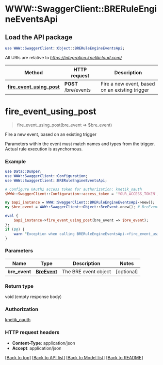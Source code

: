 # WWW::SwaggerClient::BRERuleEngineEventsApi

## Load the API package
```perl
use WWW::SwaggerClient::Object::BRERuleEngineEventsApi;
```

All URIs are relative to *https://integration.knetikcloud.com/*

Method | HTTP request | Description
------------- | ------------- | -------------
[**fire_event_using_post**](BRERuleEngineEventsApi.md#fire_event_using_post) | **POST** /bre/events | Fire a new event, based on an existing trigger


# **fire_event_using_post**
> fire_event_using_post(bre_event => $bre_event)

Fire a new event, based on an existing trigger

Parameters within the event must match names and types from the trigger. Actual rule execution is asynchornous.

### Example 
```perl
use Data::Dumper;
use WWW::SwaggerClient::Configuration;
use WWW::SwaggerClient::BRERuleEngineEventsApi;

# Configure OAuth2 access token for authorization: knetik_oauth
$WWW::SwaggerClient::Configuration::access_token = 'YOUR_ACCESS_TOKEN';

my $api_instance = WWW::SwaggerClient::BRERuleEngineEventsApi->new();
my $bre_event = WWW::SwaggerClient::Object::BreEvent->new(); # BreEvent | The BRE event object

eval { 
    $api_instance->fire_event_using_post(bre_event => $bre_event);
};
if ($@) {
    warn "Exception when calling BRERuleEngineEventsApi->fire_event_using_post: $@\n";
}
```

### Parameters

Name | Type | Description  | Notes
------------- | ------------- | ------------- | -------------
 **bre_event** | [**BreEvent**](BreEvent.md)| The BRE event object | [optional] 

### Return type

void (empty response body)

### Authorization

[knetik_oauth](../README.md#knetik_oauth)

### HTTP request headers

 - **Content-Type**: application/json
 - **Accept**: application/json

[[Back to top]](#) [[Back to API list]](../README.md#documentation-for-api-endpoints) [[Back to Model list]](../README.md#documentation-for-models) [[Back to README]](../README.md)

